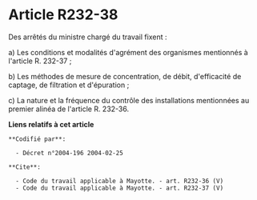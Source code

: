 # Article R232-38

Des arrêtés du ministre chargé du travail fixent : 

a) Les conditions et modalités d'agrément des organismes mentionnés à l'article R. 232-37 ; 

b) Les méthodes de mesure de concentration, de débit, d'efficacité de captage, de filtration et d'épuration ; 

c) La nature et la fréquence du contrôle des installations mentionnées au premier alinéa de l'article R. 232-36.

**Liens relatifs à cet article**

	**Codifié par**:

	  - Décret n°2004-196 2004-02-25

	**Cite**:

	  - Code du travail applicable à Mayotte. - art. R232-36 (V)
	  - Code du travail applicable à Mayotte. - art. R232-37 (V)
